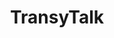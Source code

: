 ---
title: TransyTalk
crosslinks:
- asktransgender
- traaaaaaannnnnnnnnns
- MtF
- transgendercirclejerk
- GenderCynical
- meettransgirls
- GenderCritical
- Random_Acts_Of_Amazon
- MadeMeCry
- xkcd
- NonBinary
- LateStageGenderBinary
- Transgender_Surgeries
- PS4
- TransgenderR4R
- mtf
- transart
- transgender_artists
- q4q
---